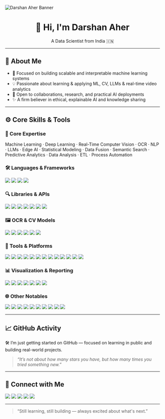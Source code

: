 ![Darshan Aher Banner](https://i.imgur.com/XuVPMJj.png)

<h1 align="center">👋 Hi, I'm <strong>Darshan Aher</strong></h1>
<p align="center">A Data Scientist from India 🇮🇳</p>

---

## 🌱 About Me

- 🔭 Focused on building scalable and interpretable machine learning systems
- 💡 Passionate about learning & applying ML, CV, LLMs & real-time video analytics
- 🤝 Open to collaborations, research, and practical AI deployments
- ✨ A firm believer in ethical, explainable AI and knowledge sharing

---

## ⚙️ Core Skills & Tools

### 🧠 Core Expertise
Machine Learning · Deep Learning · Real-Time Computer Vision · OCR · NLP · LLMs · Edge AI · Statistical Modeling · Data Fusion · Semantic Search · Predictive Analytics · Data Analysis · ETL · Process Automation

### 🛠️ Languages & Frameworks
<img src="https://img.shields.io/badge/Python-3776AB?style=flat&logo=python&logoColor=white"/> <img src="https://img.shields.io/badge/SQL-003B57?style=flat&logo=mysql&logoColor=white"/> <img src="https://img.shields.io/badge/Bash-4EAA25?style=flat&logo=gnu-bash&logoColor=white"/> <img src="https://img.shields.io/badge/DAX-512BD4?style=flat&logo=microsoftpowerbi&logoColor=white"/>

### 🔍 Libraries & APIs
<img src="https://img.shields.io/badge/Scikit--Learn-F7931E?style=flat&logo=scikit-learn&logoColor=white"/> <img src="https://img.shields.io/badge/XGBoost-EC1C24?style=flat&logo=readthedocs&logoColor=white"/> <img src="https://img.shields.io/badge/TensorFlow-FF6F00?style=flat&logo=tensorflow&logoColor=white"/> <img src="https://img.shields.io/badge/Keras-D00000?style=flat&logo=keras&logoColor=white"/> <img src="https://img.shields.io/badge/SHAP-000000?style=flat&logo=python&logoColor=white"/> <img src="https://img.shields.io/badge/LIME-16A085?style=flat&logo=python&logoColor=white"/> <img src="https://img.shields.io/badge/MLxtend-343434?style=flat&logo=python&logoColor=white"/>

### 🖼️ OCR & CV Models
<img src="https://img.shields.io/badge/YOLOv8/v11-FFBB00?style=flat&logo=python&logoColor=black"/> <img src="https://img.shields.io/badge/DeepSORT-9C27B0?style=flat&logo=python&logoColor=white"/> <img src="https://img.shields.io/badge/PaddleOCR-00599C?style=flat&logo=paddlepaddle&logoColor=white"/> <img src="https://img.shields.io/badge/EasyOCR-FFBB00?style=flat&logo=python&logoColor=black"/> <img src="https://img.shields.io/badge/GPT--4%20Vision-000000?style=flat&logo=openai&logoColor=white"/> <img src="https://img.shields.io/badge/Groq%20(LLaMA--3)-333333?style=flat&logo=nvidia&logoColor=white"/>

### 🔧 Tools & Platforms
<img src="https://img.shields.io/badge/Flask-000000?style=flat&logo=flask&logoColor=white"/> <img src="https://img.shields.io/badge/FastAPI-009688?style=flat&logo=fastapi&logoColor=white"/> <img src="https://img.shields.io/badge/MySQL-00758F?style=flat&logo=mysql&logoColor=white"/> <img src="https://img.shields.io/badge/SQLite-003B57?style=flat&logo=sqlite&logoColor=white"/> <img src="https://img.shields.io/badge/OpenCV-5C3EE8?style=flat&logo=opencv&logoColor=white"/> <img src="https://img.shields.io/badge/GStreamer-6A1B9A?style=flat&logo=gstreamer&logoColor=white"/> <img src="https://img.shields.io/badge/AWS-232F3E?style=flat&logo=amazonaws&logoColor=white"/> <img src="https://img.shields.io/badge/VS%20Code-007ACC?style=flat&logo=visualstudiocode&logoColor=white"/> <img src="https://img.shields.io/badge/PyCharm-000000?style=flat&logo=pycharm&logoColor=white"/> <img src="https://img.shields.io/badge/Jupyter-F37626?style=flat&logo=jupyter&logoColor=white"/> <img src="https://img.shields.io/badge/Raspberry%20Pi-A22846?style=flat&logo=raspberrypi&logoColor=white"/> <img src="https://img.shields.io/badge/Jetson%20Nano-76B900?style=flat&logo=nvidia&logoColor=white"/> <img src="https://img.shields.io/badge/FFmpeg-007808?style=flat&logo=ffmpeg&logoColor=white"/>

### 📊 Visualization & Reporting
<img src="https://img.shields.io/badge/PowerBI-F2C811?style=flat&logo=powerbi&logoColor=black"/> <img src="https://img.shields.io/badge/Tableau-E97627?style=flat&logo=tableau&logoColor=white"/> <img src="https://img.shields.io/badge/Excel-217346?style=flat&logo=microsoftexcel&logoColor=white"/> <img src="https://img.shields.io/badge/Plotly-3F4F75?style=flat&logo=plotly&logoColor=white"/> <img src="https://img.shields.io/badge/Seaborn-9E9E9E?style=flat&logo=python&logoColor=white"/> <img src="https://img.shields.io/badge/Matplotlib-11557C?style=flat&logo=python&logoColor=white"/> <img src="https://img.shields.io/badge/Yellowbrick-FDDB27?style=flat&logo=python&logoColor=black"/>

### 🌐 Other Notables
<img src="https://img.shields.io/badge/Sentence%20Transformers-003366?style=flat&logo=python&logoColor=white"/> <img src="https://img.shields.io/badge/Statsmodels-8B0000?style=flat&logo=python&logoColor=white"/> <img src="https://img.shields.io/badge/Pandas-150458?style=flat&logo=pandas&logoColor=white"/> <img src="https://img.shields.io/badge/Numpy-013243?style=flat&logo=numpy&logoColor=white"/> <img src="https://img.shields.io/badge/BeautifulSoup-4B8BBE?style=flat&logo=python&logoColor=white"/> <img src="https://img.shields.io/badge/Selenium-43B02A?style=flat&logo=selenium&logoColor=white"/> <img src="https://img.shields.io/badge/Regex-000000?style=flat&logo=python&logoColor=white"/> <img src="https://img.shields.io/badge/spaCy-09A3D5?style=flat&logo=python&logoColor=white"/> <img src="https://img.shields.io/badge/LlamaIndex-000000?style=flat&logo=python&logoColor=white"/> <img src="https://img.shields.io/badge/GeoText-4682B4?style=flat&logo=python&logoColor=white"/>

---

## 📈 GitHub Activity

🛠 I’m just getting started on GitHub — focused on learning in public and building real-world projects.
> _“It’s not about how many stars you have, but how many times you tried something new.”_

---

## 🔗 Connect with Me
<p align="left">
  <a href="mailto:darshanaher.ds@gmail.com"><img src="https://img.shields.io/badge/Gmail-D14836?style=for-the-badge&logo=gmail&logoColor=white"/></a>
  <a href="https://github.com/DarshAher"><img src="https://img.shields.io/badge/GitHub-181717?style=for-the-badge&logo=github&logoColor=white"/></a>
  <a href="https://medium.com/@aher.darshs"><img src="https://img.shields.io/badge/Medium-000000?style=for-the-badge&logo=medium&logoColor=white"/></a>
  <a href="https://www.kaggle.com/darshss"><img src="https://img.shields.io/badge/Kaggle-20BEFF?style=for-the-badge&logo=kaggle&logoColor=white"/></a>
  <a href="https://wa.me/919423091166"><img src="https://img.shields.io/badge/WhatsApp-25D366?style=for-the-badge&logo=whatsapp&logoColor=white"/></a>
</p>

---

> “Still learning, still building — always excited about what's next.”
